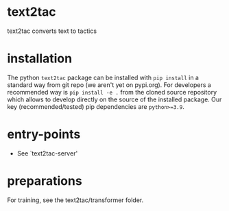 # text2tac
text2tac converts text to tactics

# installation 

The python `text2tac` package can be installed with `pip install` in a standard way from git repo (we aren't yet on pypi.org). For developers a recommended way is `pip install -e .` from the cloned source repository which allows to develop directly on the source of the installed package. Our key (recommended/tested) pip dependencies are `python>=3.9`.

# entry-points

- See `text2tac-server'

# preparations
For training, see the text2tac/transformer folder.

